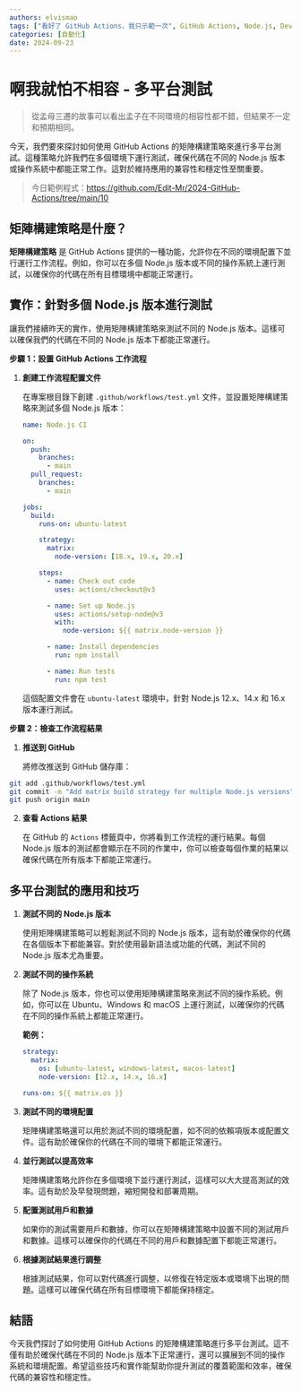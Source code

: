 ```yaml
---
authors: elvismao
tags: ["看好了 GitHub Actions，我只示範一次", GitHub Actions, Node.js, DevOps]
categories: [自動化]
date: 2024-09-23
---
```


# 啊我就怕不相容 - 多平台測試

> 從孟母三遷的故事可以看出孟子在不同環境的相容性都不錯，但結果不一定和預期相同。

今天，我們要來探討如何使用 GitHub Actions 的矩陣構建策略來進行多平台測試。這種策略允許我們在多個環境下運行測試，確保代碼在不同的 Node.js 版本或操作系統中都能正常工作。這對於維持應用的兼容性和穩定性至關重要。

> 今日範例程式：<https://github.com/Edit-Mr/2024-GitHub-Actions/tree/main/10>

## 矩陣構建策略是什麼？

**矩陣構建策略** 是 GitHub Actions 提供的一種功能，允許你在不同的環境配置下並行運行工作流程。例如，你可以在多個 Node.js 版本或不同的操作系統上運行測試，以確保你的代碼在所有目標環境中都能正常運行。

## 實作：針對多個 Node.js 版本進行測試

讓我們接續昨天的實作，使用矩陣構建策略來測試不同的 Node.js 版本。這樣可以確保我們的代碼在不同的 Node.js 版本下都能正常運行。

**步驟 1：設置 GitHub Actions 工作流程**

1. **創建工作流程配置文件**

   在專案根目錄下創建 `.github/workflows/test.yml` 文件，並設置矩陣構建策略來測試多個 Node.js 版本：

   ```yaml
   name: Node.js CI

   on:
     push:
       branches:
         - main
     pull_request:
       branches:
         - main

   jobs:
     build:
       runs-on: ubuntu-latest

       strategy:
         matrix:
           node-version: [18.x, 19.x, 20.x]

       steps:
         - name: Check out code
           uses: actions/checkout@v3

         - name: Set up Node.js
           uses: actions/setup-node@v3
           with:
             node-version: ${{ matrix.node-version }}

         - name: Install dependencies
           run: npm install

         - name: Run tests
           run: npm test
   ```

   這個配置文件會在 `ubuntu-latest` 環境中，針對 Node.js 12.x、14.x 和 16.x 版本運行測試。

**步驟 2：檢查工作流程結果**

1. **推送到 GitHub**

   將修改推送到 GitHub 儲存庫：

```bash
git add .github/workflows/test.yml
git commit -m "Add matrix build strategy for multiple Node.js versions"
git push origin main
```

2. **查看 Actions 結果**

   在 GitHub 的 `Actions` 標籤頁中，你將看到工作流程的運行結果。每個 Node.js 版本的測試都會顯示在不同的作業中，你可以檢查每個作業的結果以確保代碼在所有版本下都能正常運行。

## 多平台測試的應用和技巧

1. **測試不同的 Node.js 版本**

   使用矩陣構建策略可以輕鬆測試不同的 Node.js 版本，這有助於確保你的代碼在各個版本下都能兼容。對於使用最新語法或功能的代碼，測試不同的 Node.js 版本尤為重要。

2. **測試不同的操作系統**

   除了 Node.js 版本，你也可以使用矩陣構建策略來測試不同的操作系統。例如，你可以在 Ubuntu、Windows 和 macOS 上運行測試，以確保你的代碼在不同的操作系統上都能正常運行。

   **範例：**

   ```yaml
   strategy:
     matrix:
       os: [ubuntu-latest, windows-latest, macos-latest]
       node-version: [12.x, 14.x, 16.x]

   runs-on: ${{ matrix.os }}
   ```

3. **測試不同的環境配置**

   矩陣構建策略還可以用於測試不同的環境配置，如不同的依賴項版本或配置文件。這有助於確保你的代碼在不同的環境下都能正常運行。

4. **並行測試以提高效率**

   矩陣構建策略允許你在多個環境下並行運行測試，這樣可以大大提高測試的效率。這有助於及早發現問題，縮短開發和部署周期。

5. **配置測試用戶和數據**

   如果你的測試需要用戶和數據，你可以在矩陣構建策略中設置不同的測試用戶和數據。這樣可以確保你的代碼在不同的用戶和數據配置下都能正常運行。

6. **根據測試結果進行調整**

   根據測試結果，你可以對代碼進行調整，以修復在特定版本或環境下出現的問題。這樣可以確保代碼在所有目標環境下都能保持穩定。

## 結語

今天我們探討了如何使用 GitHub Actions 的矩陣構建策略進行多平台測試。這不僅有助於確保代碼在不同的 Node.js 版本下正常運行，還可以擴展到不同的操作系統和環境配置。希望這些技巧和實作能幫助你提升測試的覆蓋範圍和效率，確保代碼的兼容性和穩定性。
